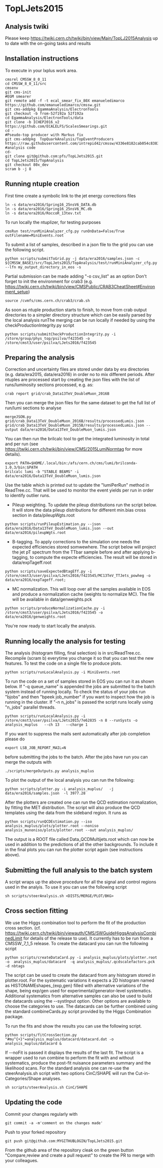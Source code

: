 # TopLJets2015

## Analysis twiki
Please keep 
https://twiki.cern.ch/twiki/bin/view/Main/TopLJ2015Analysis
up to date with the on-going tasks and results

## Installation instructions
To execute in your lxplus work area.
```
cmsrel CMSSW_8_0_11 
cd CMSSW_8_0_11/src 
cmsenv
git cms-init
#EGM smearer
git remote add -f -t ecal_smear_fix_80X emanueledimarco https://github.com/emanueledimarco/cmssw.git
git cms-addpkg EgammaAnalysis/ElectronTools
git checkout -b from-52f192a 52f192a
cd EgammaAnalysis/ElectronTools/data
git clone -b ICHEP2016_v2 https://github.com/ECALELFS/ScalesSmearings.git
cd -
#Pseudo-top producer with Markus fix
git cms-addpkg  TopQuarkAnalysis/TopEventProducers
https://raw.githubusercontent.com/intrepid42/cmssw/4336e8182cab054c8383d7b4eb6622c046952711/TopQuarkAnalysis/TopEventProducers/src/PseudoTopProducer.cc
#analysis code
cd-
git clone git@github.com:pfs/TopLJets2015.git
cd TopLJets2015/TopAnalysis
git checkout 80x_dev
scram b -j 8
```

## Running ntuple creation
First time create a symbolic link to the jet energy corrections files
```
ln -s data/era2016/Spring16_25nsV6_DATA.db
ln -s data/era2016/Spring16_25nsV6_MC.db
ln -s data/era2016/RoccoR_13tev.txt 
```
To run locally the ntuplizer, for testing purposes
```
cmsRun test/runMiniAnalyzer_cfg.py runOnData=False/True outFilename=MiniEvents.root
```
To submit a list of samples, described in a json file to the grid you can use the following script.
```
python scripts/submitToGrid.py -j data/era2016/samples.json -c ${CMSSW_BASE}/src/TopLJets2015/TopAnalysis/test/runMiniAnalyzer_cfg.py --lfn my_output_directory_in_eos -s
```
Partial submission can be made adding "-o csv_list" as an option
Don't forget to init the environment for crab3 (e.g. https://twiki.cern.ch/twiki/bin/view/CMSPublic/CRAB3CheatSheet#Environment_setup)
```
source /cvmfs/cms.cern.ch/crab3/crab.sh
```
As soon as ntuple production starts to finish, to move from crab output directories to a simpler directory structure which can be easily parsed by the local analysis runThe merging can be run locally if needed by using the checkProductionIntegrity.py script
```
python scripts/submitCheckProductionIntegrity.py -i /store/group/phys_top/psilva/f423545 -o /store/cmst3/user/psilva/LJets2016/f423545
```

## Preparing the analysis 

Correction and uncertainty files are stored under data by era directories (e.g. data/era2015, data/era2016) in order no to mix different periods.
After ntuples are processed start by creating the json files with the list of runs/luminosity sections processed, e.g. as:
```
crab report grid/crab_Data13TeV_DoubleMuon_2016B
``` 
Then you can merge the json files for the same dataset to get the full list of run/lumi sections to analyse
```
mergeJSON.py grid/crab_Data13TeV_DoubleMuon_2016B/results/processedLumis.json grid/crab_Data13TeV_DoubleMuon_2015B/results/processedLumis.json --output data/era2016/Data13TeV_DoubleMuon_lumis.json
```
You can then run the brilcalc tool to get the integrated luminosity in total and per run (see https://twiki.cern.ch/twiki/bin/view/CMS/2015LumiNormtag for more details).
```
export PATH=$HOME/.local/bin:/afs/cern.ch/cms/lumi/brilconda-1.0.3/bin:$PATH
brilcalc lumi -b "STABLE BEAMS" -i data/era2016/Data13TeV_DoubleMuon_lumis.json
```
Use the table which is printed out to update the "lumiPerRun" method in ReadTree.cc.
That will be used to monitor the event yields per run in order to identify outlier runs.
* Pileup weighting. To update the pileup distributions run the script below. It will store the data pileup distributions for different min.bias cross section in data/pileupWgts.root
```
python scripts/runPileupEstimation.py --json data/era2016/Data13TeV_DoubleMuon_lumis.json --out data/era2016/pileupWgts.root
```
* B-tagging. To apply corrections to the simulation one needs the expected efficiencies stored somwewhere. The script below will project the jet pT spectrum from the TTbar sample before and after applying b-tagging, to compute the expecte efficiencies. The result will be stored in data/expTageff.root
```
python scripts/saveExpectedBtagEff.py -i /store/cmst3/user/psilva/LJets2016/f423545/MC13TeV_TTJets_powheg -o data/era2016/expTageff.root;
```
* MC normalization. This will loop over all the samples available in EOS and produce a normalization cache (weights to normalize MC). The file will be available in data/genweights.pck
```
python scripts/produceNormalizationCache.py -i /store/cmst3/user/psilva/LJets2016/f423545 -o data/era2016/genweights.root
```
You're now ready to start locally the analysis.


## Running locally the analysis for testing

The analysis (histogram filling, final selection) is in src/ReadTree.cc.
Recompile (scram b) everytime you change it so that you can test the new features.
To test the code on a single file to produce plots.
```
python scripts/runLocalAnalysis.py -i MiniEvents.root
```
To run the code on a set of samples stored in EOS you can run it as shown below.
If "-q queue_name" is appended the jobs are submitted to the batch system instead of running locally. 
To check the status of your jobs run "bjobs" and then "bpeek job_number" if you want to inspect how the job is running in the cluster.
If "-n n_jobs" is passed the script runs locally using "n_jobs" parallel threads.
```
python scripts/runLocalAnalysis.py -i /store/cmst3/user/psilva/LJets2015/7e62835 -n 8 --runSysts -o analysis_muplus   --ch 13   --charge 1
```
If you want to suppress the mails sent automatically after job completion please do
```
export LSB_JOB_REPORT_MAIL=N
```
before submitting the jobs to the batch. After the jobs have run you can merge the outputs with
```
./scripts/mergeOutputs.py analysis_muplus
```
To plot the output of the local analysis you can run the following:
```
python scripts/plotter.py -i analysis_muplus/   -j data/era2016/samples.json  -l 3977.28
```
After the plotters are created one can run the QCD estimation normalization, by fitting the MET distribution.
The script will also produce the QCD templates using the data from the sideband region. It runs as
```
python scripts/runQCDEstimation.py --iso analysis_muplus/plots/plotter.root --noniso analysis_munoniso/plots/plotter.root --out analysis_muplus/
```
The output is a ROOT file called Data_QCDMultijets.root which can now be used in addition to the predictions of all the other backgrounds.
To include it in the final plots you can run the plotter script again (see instructions above).

## Submitting the full analysis to the batch system

A script wraps up the above procedure for all the signal and control regions used in the analyis.
To use it you can use the following script
```
sh scripts/steerAnalysis.sh <DISTS/MERGE/PLOT/BKG>
```

## Cross section fitting

We use the Higgs combination tool to perform the fit of the production cross section.
(cf. https://twiki.cern.ch/twiki/bin/viewauth/CMS/SWGuideHiggsAnalysisCombinedLimit for details of the release to use).
It currently has to be run from a CMSSW_7_1_5 release. To create the datacard you can run the following script
```
python scripts/createDataCard.py -i analysis_muplus/plots/plotter.root -o  analysis_muplus/datacard  -q analysis_muplus/.qcdscalefactors.pck -d nbtags
```
The script can be used to create the datacard from any histogram stored in plotter.root.
For the systematic variations it expects a 2D histogram named as HISTONAMEshapes_{exp,gen} filled with alternative variations of the shape,
being exp/gen used for experimental/generator-level systematics.
Additional systematics from alternative samples can also be used to build the datacards using the --systInput option.
Other options are available to choose the categories to use.
The datacards can be further combined using the standard combineCards.py script provided by the Higgs Combination package.

To run the fits and show the results you can use the following script.
```
python scripts/fitCrossSection.py "#mu^{+}"=analysis_muplus/datacard/datacard.dat -o analysis_muplus/datacard &
```
If --noFit is passed it displays the results of the last fit. The script is a wrapper used to run combine 
to perform the fit with and without systematics, produce the post-fit nuisance parameters summary
and the likelihood scans.
For the standard analysis one can re-use the steerAnalysis.sh script with two options CinC/SHAPE
will run the Cut-in-Categories/Shape analyses.
```
sh scripts/steerAnalysis.sh CinC/SHAPE
```

## Updating the code

Commit your changes regularly with
```
git commit -a -m'comment on the changes made'
```
Push to your forked repository
```
git push git@github.com:MYGITHUBLOGIN/TopLJets2015.git
```
From the github area of the repository cleak on the green button "Compare,review and create a pull request"
to create the PR to merge with your colleagues.
